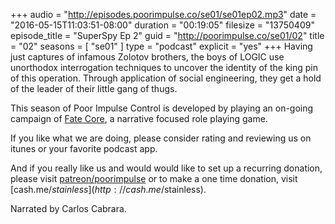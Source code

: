+++
audio = "http://episodes.poorimpulse.co/se01/se01ep02.mp3"
date = "2016-05-15T11:03:51-08:00"
duration = "00:19:05"
filesize = "13750409"
episode_title = "SuperSpy Ep 2"
guid = "http://poorimpulse.co/se01/02"
title = "02"
seasons = [ "se01" ]
type = "podcast"
explicit = "yes"
+++
Having just captures of infamous Zolotov brothers, the boys of LOGIC use unorthodox interrogation techniques to uncover the identity of the king pin of this operation.  Through application of social engineering, they get a hold of the leader of their little gang of thugs.
<!--more-->
This season of Poor Impulse Control is developed by playing an on-going
campaign of [Fate Core](http://www.evilhat.com/home/fate-core/), a
narrative focused role playing game.

If you like what we are doing, please consider rating and reviewing us on itunes
or your favorite podcast app.
 
And if you really like us and would would like to set up a recurring donation, please
visit [patreon/poorimpulse](http://patreon.com/poorimpulse) or to make a
one time donation, visit [cash.me/$stainless](http://cash.me/$stainless).

Narrated by Carlos Cabrara.
